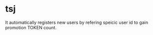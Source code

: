 # tsj

It automatically registers new users by refering speicic user id to gain promotion TOKEN count.
